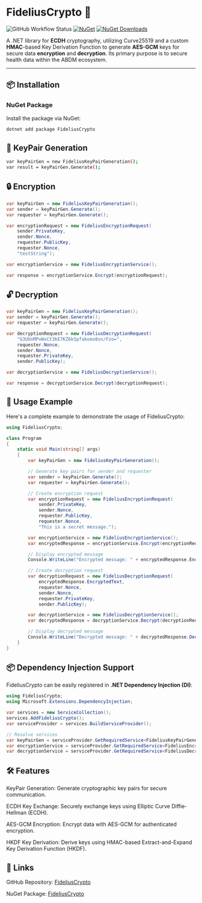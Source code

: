 # FideliusCrypto 🔐  

![GitHub Workflow Status](https://github.com/vinayaroratech/FideliusCrypto/actions/workflows/dotnet-ci.yml/badge.svg)
[![NuGet](https://img.shields.io/nuget/v/FideliusCrypto.svg)](https://www.nuget.org/packages/FideliusCrypto/)
[![NuGet Downloads](https://img.shields.io/nuget/dt/FideliusCrypto.svg)](https://www.nuget.org/packages/FideliusCrypto/)

A .NET library for **ECDH** cryptography, utilizing Curve25519 and a custom **HMAC**-based Key Derivation Function to generate **AES-GCM** keys for secure data **encryption** and **decryption**. 
Its primary purpose is to secure health data within the ABDM ecosystem.


---

## 📦 **Installation**  
### **NuGet Package**
Install the package via NuGet:  
```sh
dotnet add package FideliusCrypto
```

## 🔑 **KeyPair Generation**
```sh
var keyPairGen = new FideliusKeyPairGeneration();
var result = keyPairGen.Generate();
```

## 🔒 **Encryption**
```csharp
var keyPairGen = new FideliusKeyPairGeneration();
var sender = keyPairGen.Generate();
var requester = keyPairGen.Generate();

var encryptionRequest = new FideliusEncryptionRequest(
    sender.PrivateKey,
    sender.Nonce,
    requester.PublicKey,
    requester.Nonce,
    "testString");

var encryptionService = new FideliusEncryptionService();

var response = encryptionService.Encrypt(encryptionRequest);
```
## 🔓 **Decryption**
```csharp
var keyPairGen = new FideliusKeyPairGeneration();
var sender = keyPairGen.Generate();
var requester = keyPairGen.Generate();

var decryptionRequest = new FideliusDecryptionRequest(
    "G3UUnMPvWxCt3kE7KZ6kSpfakoeo8sn/Fzo=",
    requester.Nonce,
    sender.Nonce,
    requester.PrivateKey,
    sender.PublicKey);

var decryptionService = new FideliusDecryptionService();

var response = decryptionService.Decrypt(decryptionRequest);
```
## 📝 **Usage Example**
Here's a complete example to demonstrate the usage of FideliusCrypto:

```csharp
using FideliusCrypto;

class Program
{
    static void Main(string[] args)
    {
        var keyPairGen = new FideliusKeyPairGeneration();

        // Generate key pairs for sender and requester
        var sender = keyPairGen.Generate();
        var requester = keyPairGen.Generate();

        // Create encryption request
        var encryptionRequest = new FideliusEncryptionRequest(
            sender.PrivateKey,
            sender.Nonce,
            requester.PublicKey,
            requester.Nonce,
            "This is a secret message.");

        var encryptionService = new FideliusEncryptionService();
        var encryptedResponse = encryptionService.Encrypt(encryptionRequest);

        // Display encrypted message
        Console.WriteLine("Encrypted message: " + encryptedResponse.EncryptedText);

        // Create decryption request
        var decryptionRequest = new FideliusDecryptionRequest(
            encryptedResponse.EncryptedText,
            requester.Nonce,
            sender.Nonce,
            requester.PrivateKey,
            sender.PublicKey);

        var decryptionService = new FideliusDecryptionService();
        var decryptedResponse = decryptionService.Decrypt(decryptionRequest);

        // Display decrypted message
        Console.WriteLine("Decrypted message: " + decryptedResponse.DecryptedText);
    }
}
```

## 📦 **Dependency Injection Support**
FideliusCrypto can be easily registered in **.NET Dependency Injection (DI)**:

```csharp
using FideliusCrypto;
using Microsoft.Extensions.DependencyInjection;

var services = new ServiceCollection();
services.AddFideliusCrypto();
var serviceProvider = services.BuildServiceProvider();

// Resolve services
var keyPairGen = serviceProvider.GetRequiredService<FideliusKeyPairGeneration>();
var encryptionService = serviceProvider.GetRequiredService<FideliusEncryptionService>();
var decryptionService = serviceProvider.GetRequiredService<FideliusDecryptionService>();
```

## 🛠 **Features**
KeyPair Generation: Generate cryptographic key pairs for secure communication.

ECDH Key Exchange: Securely exchange keys using Elliptic Curve Diffie-Hellman (ECDH).

AES-GCM Encryption: Encrypt data with AES-GCM for authenticated encryption.

HKDF Key Derivation: Derive keys using HMAC-based Extract-and-Expand Key Derivation Function (HKDF).

## 🔗 **Links**
GitHub Repository: [FideliusCrypto](https://github.com/vinayaroratech/FideliusCrypto)

NuGet Package: [FideliusCrypto](https://www.nuget.org/packages/FideliusCrypto/)
